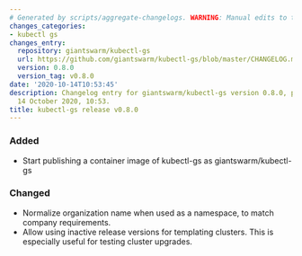 ```yaml
---
# Generated by scripts/aggregate-changelogs. WARNING: Manual edits to this files will be overwritten.
changes_categories:
- kubectl gs
changes_entry:
  repository: giantswarm/kubectl-gs
  url: https://github.com/giantswarm/kubectl-gs/blob/master/CHANGELOG.md#080---2020-10-14
  version: 0.8.0
  version_tag: v0.8.0
date: '2020-10-14T10:53:45'
description: Changelog entry for giantswarm/kubectl-gs version 0.8.0, published on
  14 October 2020, 10:53.
title: kubectl-gs release v0.8.0
---
```


### Added
- Start publishing a container image of kubectl-gs as giantswarm/kubectl-gs
### Changed
- Normalize organization name when used as a namespace, to match company requirements.
- Allow using inactive release versions for templating clusters. This is especially useful for testing cluster upgrades.
